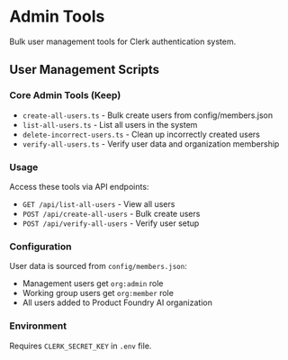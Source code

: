 # Admin Tools

Bulk user management tools for Clerk authentication system.

## User Management Scripts

### Core Admin Tools (Keep)
- `create-all-users.ts` - Bulk create users from config/members.json
- `list-all-users.ts` - List all users in the system  
- `delete-incorrect-users.ts` - Clean up incorrectly created users
- `verify-all-users.ts` - Verify user data and organization membership

### Usage
Access these tools via API endpoints:
- `GET /api/list-all-users` - View all users
- `POST /api/create-all-users` - Bulk create users
- `POST /api/verify-all-users` - Verify user setup

### Configuration
User data is sourced from `config/members.json`:
- Management users get `org:admin` role
- Working group users get `org:member` role
- All users added to Product Foundry AI organization

### Environment
Requires `CLERK_SECRET_KEY` in `.env` file.